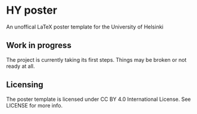 HY poster
=========

An unoffical LaTeX poster template for the University of Helsinki

Work in progress
----------------

The project is currently taking its first steps. Things may be broken or not ready at all.

Licensing
---------

The poster template is licensed under CC BY 4.0 International License. See LICENSE for more info.
